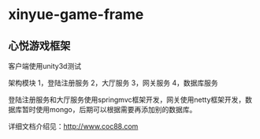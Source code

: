 # xinyue-game-frame

心悦游戏框架
------------------------------------------------------------------------------------------------------------------
客户端使用unity3d测试

架构模块
1，登陆注册服务
2，大厅服务
3，网关服务
4，数据库服务

登陆注册服务和大厅服务使用springmvc框架开发，网关使用netty框架开发，数据库暂时使用mongo，后期可以根据需要再添加别的数据库。

详细文档介绍见：http://www.coc88.com



